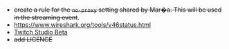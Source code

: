 * ~~create a rule for the `no-proxy` setting shared by Mar�a. This will be used in the streaming event~~.
* https://www.wireshark.org/tools/v46status.html
* [Twitch Studio Beta](https://www.twitch.tv/broadcast/studio)
* ~~add LICENCE~~
